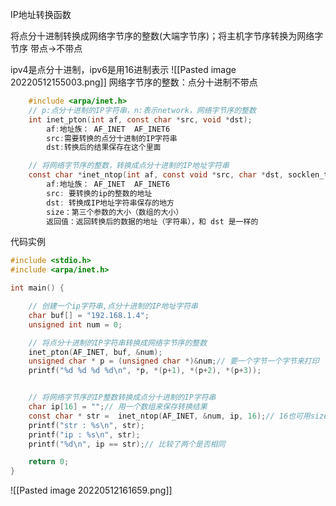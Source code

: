 IP地址转换函数

将点分十进制转换成网络字节序的整数(大端字节序)；将主机字节序转换为网络字节序
	带点->不带点

ipv4是点分十进制，ipv6是用16进制表示
![[Pasted image 20220512155003.png]]
网络字节序的整数：点分十进制不带点

```c
    #include <arpa/inet.h>
    // p:点分十进制的IP字符串，n:表示network，网络字节序的整数
    int inet_pton(int af, const char *src, void *dst);
        af:地址族： AF_INET  AF_INET6
        src:需要转换的点分十进制的IP字符串
        dst:转换后的结果保存在这个里面

    // 将网络字节序的整数，转换成点分十进制的IP地址字符串
    const char *inet_ntop(int af, const void *src, char *dst, socklen_t size);
        af:地址族： AF_INET  AF_INET6
        src: 要转换的ip的整数的地址
        dst: 转换成IP地址字符串保存的地方
        size：第三个参数的大小（数组的大小）
        返回值：返回转换后的数据的地址（字符串），和 dst 是一样的


```
代码实例
```c
#include <stdio.h>
#include <arpa/inet.h>

int main() {

    // 创建一个ip字符串,点分十进制的IP地址字符串
    char buf[] = "192.168.1.4";
    unsigned int num = 0;

    // 将点分十进制的IP字符串转换成网络字节序的整数
    inet_pton(AF_INET, buf, &num);
    unsigned char * p = (unsigned char *)&num;// 要一个字节一个字节来打印
    printf("%d %d %d %d\n", *p, *(p+1), *(p+2), *(p+3));


    // 将网络字节序的IP整数转换成点分十进制的IP字符串
    char ip[16] = "";// 用一个数组来保存转换结果
    const char * str =  inet_ntop(AF_INET, &num, ip, 16);// 16也可用sizeof()
    printf("str : %s\n", str);
    printf("ip : %s\n", str);
    printf("%d\n", ip == str);// 比较了两个是否相同

    return 0;
}
```

![[Pasted image 20220512161659.png]]